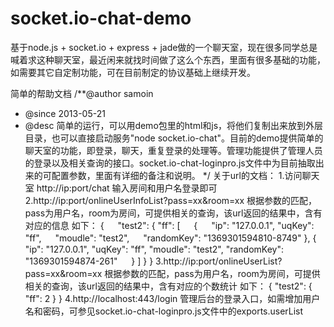 socket.io-chat-demo
===================

基于node.js + socket.io + express + jade做的一个聊天室，现在很多同学总是喊着求这种聊天室，最近闲来就找时间做了这么个东西，里面有很多基础的功能，如需要其它自定制功能，可在目前制定的协议基础上继续开发。


简单的帮助文档
/**@author samoin
*  @since 2013-05-21
*  @desc 简单的运行，可以用demo包里的html和js，将他们复制出来放到外层目录，也可以直接启动服务"node socket.io-chat"。目前的demo提供简单的聊天室的功能，即登录，聊天，重复登录的处理等。管理功能提供了管理人员的登录以及相关查询的接口。socket.io-chat-loginpro.js文件中为目前抽取出来的可配置参数，里面有详细的备注和说明。
*/
关于url的文档：
1.访问聊天室
http://ip:port/chat
输入房间和用户名登录即可
2.http://ip:port/onlineUserInfoList?pass=xx&room=xx
根据参数的匹配，pass为用户名，room为房间，可提供相关的查询，该url返回的结果中，含有对应的信息
如下：
{
　 "test2": {
   "ff": [
　     {
　       "ip": "127.0.0.1",
       "uqKey": "ff",
　       "moudle": "test2",
　       "randomKey": "1369301594810-8749"
      },
      {
        "ip": "127.0.0.1",
        "uqKey": "ff",
        "moudle": "test2",
        "randomKey": "1369301594874-261"
　     }
    ]
  }
}
3.http://ip:port/onlineUserList?pass=xx&room=xx
根据参数的匹配，pass为用户名，room为房间，可提供相关的查询，该url返回的结果中，含有对应的个数统计
如下：
{
  "test2": {
    "ff": 2
  }
}
4.http://localhost:443/login
管理后台的登录入口，如需增加用户名和密码，可参见socket.io-chat-loginpro.js文件中的exports.userList
